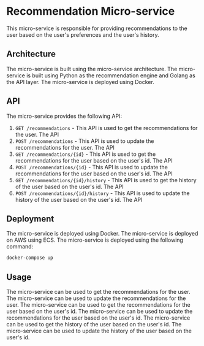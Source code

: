 # Recommendation Micro-service

This micro-service is responsible for providing recommendations to the user based on the user's preferences and the user's history.

## Architecture

The micro-service is built using the micro-service architecture. The micro-service is built using Python as the recommendation engine and Golang as the API layer. The micro-service is deployed using Docker.

## API

The micro-service provides the following API:

1. `GET /recommendations` - This API is used to get the recommendations for the user. The API
2. `POST /recommendations` - This API is used to update the recommendations for the user. The API
3. `GET /recommendations/{id}` - This API is used to get the recommendations for the user based on the user's id. The API
4. `POST /recommendations/{id}` - This API is used to update the recommendations for the user based on the user's id. The API
5. `GET /recommendations/{id}/history` - This API is used to get the history of the user based on the user's id. The API
6. `POST /recommendations/{id}/history` - This API is used to update the history of the user based on the user's id. The API

## Deployment

The micro-service is deployed using Docker. The micro-service is deployed on AWS using ECS. The micro-service is deployed using the following command:

```bash
docker-compose up
```

## Usage

The micro-service can be used to get the recommendations for the user. The micro-service can be used to update the recommendations for the user. The micro-service can be used to get the recommendations for the user based on the user's id. The micro-service can be used to update the recommendations for the user based on the user's id. The micro-service can be used to get the history of the user based on the user's id. The micro-service can be used to update the history of the user based on the user's id.
